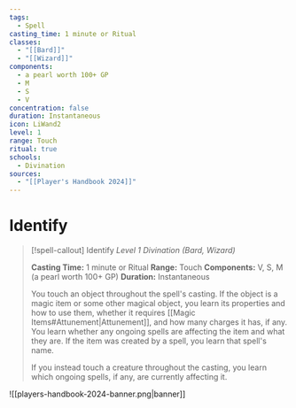 ```yaml
---
tags:
  - Spell
casting_time: 1 minute or Ritual
classes:
  - "[[Bard]]"
  - "[[Wizard]]"
components:
  - a pearl worth 100+ GP
  - M
  - S
  - V
concentration: false
duration: Instantaneous
icon: LiWand2
level: 1
range: Touch
ritual: true
schools:
  - Divination
sources:
  - "[[Player's Handbook 2024]]"
---
```


# Identify

>[!spell-callout] Identify
>_Level 1 Divination (Bard, Wizard)_
>
>**Casting Time:** 1 minute or Ritual
>**Range:** Touch
>**Components:** V, S, M (a pearl worth 100+ GP)
>**Duration:** Instantaneous
>
>You touch an object throughout the spell's casting. If the object is a magic item or some other magical object, you learn its properties and how to use them, whether it requires [[Magic Items#Attunement\|Attunement]], and how many charges it has, if any. You learn whether any ongoing spells are affecting the item and what they are. If the item was created by a spell, you learn that spell's name.
>
>If you instead touch a creature throughout the casting, you learn which ongoing spells, if any, are currently affecting it.


![[players-handbook-2024-banner.png|banner]]
